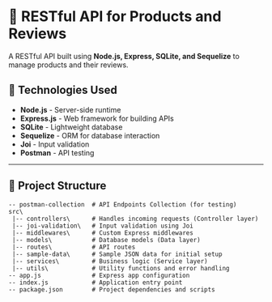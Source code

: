 # 🚀 RESTful API for Products and Reviews  

A RESTful API built using **Node.js, Express, SQLite, and Sequelize** to manage products and their reviews.  

## 📌 Technologies Used  
- **Node.js** - Server-side runtime  
- **Express.js** - Web framework for building APIs  
- **SQLite** - Lightweight database  
- **Sequelize** - ORM for database interaction  
- **Joi** - Input validation  
- **Postman** - API testing  

---

## 💒 Project Structure  
```
-- postman-collection  # API Endpoints Collection (for testing)
src\
 |-- controllers\      # Handles incoming requests (Controller layer)
 |-- joi-validation\   # Input validation using Joi
 |-- middlewares\      # Custom Express middlewares
 |-- models\           # Database models (Data layer)
 |-- routes\           # API routes
 |-- sample-data\      # Sample JSON data for initial setup
 |-- services\         # Business logic (Service layer)
 |-- utils\            # Utility functions and error handling
-- app.js              # Express app configuration
-- index.js            # Application entry point
-- package.json        # Project dependencies and scripts
```
